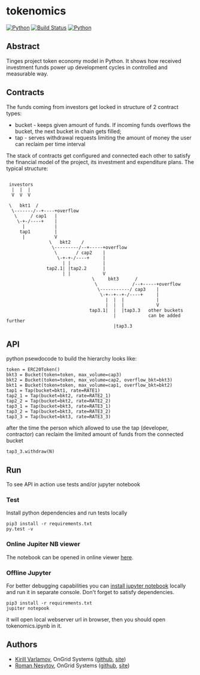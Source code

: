 # tokenomics

[![Python](https://img.shields.io/badge/jupiter--notebook-nbviewer-orange.svg)](https://nbviewer.jupyter.org/github/Tingesplatform/tokenomics/blob/master/tokenomics.ipynb)
[![Build Status](https://travis-ci.com/Tingesplatform/tokenomics.svg?branch=master)](https://travis-ci.com/Tingesplatform/tokenomics)
[![Python](https://img.shields.io/badge/python-3.5,%203.6,%203.7-blue.svg)](https://travis-ci.com/Tingesplatform/tokenomics)

## Abstract
Tinges project token economy model in Python. 
It shows how received investment funds power up development cycles in controlled and measurable way. 

## Contracts
The funds coming from investors get locked in structure of 2 contract types:
* bucket - keeps given amount of funds. If incoming funds overflows the bucket, the next bucket in chain gets filled;
* tap - serves withdrawal requests limiting the amount of money the user can reclaim per time interval

The stack of contracts get configured and connected each other to satisfy the financial model of the project, its 
investment and expenditure plans.
The typical structure:

```

 investors
  |  |  |
  V  V  V
  
 \   bkt1  /
  \-------/--+----+overflow
   \     / cap1   |
    \-+-/----+    |
      |           |
     tap1         |
      |           V
                \   bkt2    /
                 \---------/--+-----+overflow
                  \       / cap2    |
                   \-+-+-/----+     |
                     | |            |
               tap2.1| |tap2.2      |
                     | |            V
                                \     bkt3      /
                                 \             /--+-----+overflow
                                  \-----------/ cap3    |
                                   \-+--+--+-/----+     |
                                     |  |  |            |
                                     |  |  |            V
                               tap3.1|  |  |tap3.3   other buckets
                                        |            can be added further
                                        |tap3.3
```

## API
python psewdocode to build the hierarchy looks like:
```
token = ERC20Token()
bkt3 = Bucket(token=token, max_volume=cap3)
bkt2 = Bucket(token=token, max_volume=cap2, overflow_bkt=bkt3)
bkt1 = Bucket(token=token, max_volume=cap1, overflow_bkt=bkt2)
tap1 = Tap(bucket=bkt1, rate=RATE1)
tap2_1 = Tap(bucket=bkt2, rate=RATE2_1)
tap2_2 = Tap(bucket=bkt2, rate=RATE2_2)
tap3_1 = Tap(bucket=bkt3, rate=RATE3_1)
tap3_2 = Tap(bucket=bkt3, rate=RATE3_2)
tap3_3 = Tap(bucket=bkt3, rate=RATE3_3)
```

after the time the person which allowed to use the tap (developer, contractor) 
can reclaim the limited amount of funds from the connected bucket

```
tap3_3.withdraw(N)
```

## Run
To see API in action use tests and/or jupyter notebook

### Test
Install python dependencies and run tests locally
```
pip3 install -r requirements.txt
py.test -v
```

### Online Jupiter NB viewer

The notebook can be opened in online viewer [here](https://nbviewer.jupyter.org/github/Tingesplatform/tokenomics/blob/master/tokenomics.ipynb).

### Offline Jupyter

For better debugging capabilities you can 
[install jupyter notebook](https://jupyter.readthedocs.io/en/latest/install.html) locally and run it in separate console.
Don't forget to satisfy dependencies.
```
pip3 install -r requirements.txt
jupiter notepook
```
it will open local webserver url in browser, then you should open tokenomics.ipynb in it.

## Authors

* [Kirill Varlamov](https://github.com/ongrid), OnGrid Systems ([github](https://github.com/OnGridSystems), [site](https://ongrid.pro))
* [Roman Nesytov](https://github.com/profx5), OnGrid Systems ([github](https://github.com/OnGridSystems), [site](https://ongrid.pro))